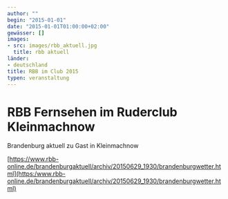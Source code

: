 ```yaml
---
author: ""
begin: "2015-01-01"
date: "2015-01-01T01:00:00+02:00"
gewässer: []
images:
- src: images/rbb_aktuell.jpg
  title: rbb aktuell
länder: 
- deutschland
title: RBB im Club 2015
typen: veranstaltung
---
```



# RBB Fernsehen im Ruderclub Kleinmachnow


Brandenburg aktuell zu Gast in Kleinmachnow

[https://www.rbb-online.de/brandenburgaktuell/archiv/20150629_1930/brandenburgwetter.html](https:/www.rbb-online.de/brandenburgaktuell/archiv/20150629_1930/brandenburgwetter.html)
